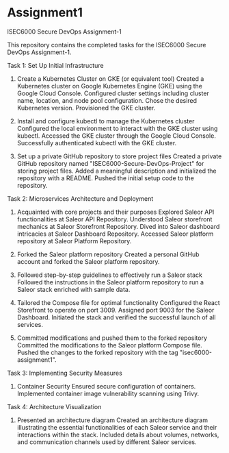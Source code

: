 # Assignment1
ISEC6000 Secure DevOps Assignment-1 

This repository contains the completed tasks for the ISEC6000 Secure DevOps Assignment-1.

Task 1: Set Up Initial Infrastructure
1. Create a Kubernetes Cluster on GKE (or equivalent tool)
Created a Kubernetes cluster on Google Kubernetes Engine (GKE) using the Google Cloud Console. Configured cluster settings including cluster name, location, and node pool configuration. Chose the desired Kubernetes version. Provisioned the GKE cluster.

2. Install and configure kubectl to manage the Kubernetes cluster
Configured the local environment to interact with the GKE cluster using kubectl. Accessed the GKE cluster through the Google Cloud Console. Successfully authenticated kubectl with the GKE cluster.

3. Set up a private GitHub repository to store project files
Created a private GitHub repository named "ISEC6000-Secure-DevOps-Project" for storing project files. Added a meaningful description and initialized the repository with a README. Pushed the initial setup code to the repository.

Task 2: Microservices Architecture and Deployment
1. Acquainted with core projects and their purposes
Explored Saleor API functionalities at Saleor API Repository. Understood Saleor storefront mechanics at Saleor Storefront Repository. Dived into Saleor dashboard intricacies at Saleor Dashboard Repository. Accessed Saleor platform repository at Saleor Platform Repository.

3. Forked the Saleor platform repository
Created a personal GitHub account and forked the Saleor platform repository.

4. Followed step-by-step guidelines to effectively run a Saleor stack
Followed the instructions in the Saleor platform repository to run a Saleor stack enriched with sample data.

5. Tailored the Compose file for optimal functionality
Configured the React Storefront to operate on port 3009. Assigned port 9003 for the Saleor Dashboard. Initiated the stack and verified the successful launch of all services.

6. Committed modifications and pushed them to the forked repository
Committed the modifications to the Saleor platform Compose file. Pushed the changes to the forked repository with the tag "isec6000-assignment1".

Task 3: Implementing Security Measures
1. Container Security
Ensured secure configuration of containers. Implemented container image vulnerability scanning using Trivy.

Task 4: Architecture Visualization
1. Presented an architecture diagram
Created an architecture diagram illustrating the essential functionalities of each Saleor service and their interactions within the stack. Included details about volumes, networks, and communication channels used by different Saleor services.

